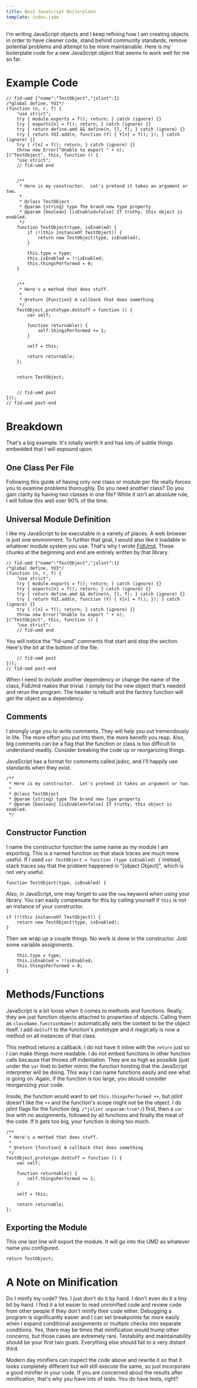 ```yaml
---
title: Best JavaScript Boilerplate
template: index.jade
---
```


I'm writing JavaScript objects and I keep refining how I am creating objects in order to have cleaner code, stand behind community standards, remove potential problems and attempt to be more maintainable.  Here is my boilerplate code for a new JavaScript object that seems to work well for me so far.


Example Code
============

    // fid-umd {"name":"TestObject","jslint":1}
	/*global define, YUI*/
	(function (n, r, f) {
		"use strict";
		try { module.exports = f(); return; } catch (ignore) {}
		try { exports[n] = f(); return; } catch (ignore) {}
		try { return define.amd && define(n, [], f); } catch (ignore) {}
		try { return YUI.add(n, function (Y) { Y[n] = f(); }); } catch (ignore) {}
		try { r[n] = f(); return; } catch (ignore) {}
		throw new Error("Unable to export " + n);
	}("TestObject", this, function () {
		"use strict";
		// fid-umd end


		/**
		 * Here is my constructor.  Let's pretend it takes an argument or two.
		 *
		 * @class TestObject
		 * @param {string} type The brand new type property
		 * @param {boolean} [isEnabled=false] If truthy, this object is enabled.
		 */
		function TestObject(type, isEnabled) {
			if (!(this instanceOf TestObject)) {
				return new TestObject(type, isEnabled);
			}

			this.type = type;
			this.isEnabled = !!isEnabled;
			this.thingsPerformed = 0;
		}


		/**
		 * Here's a method that does stuff.
		 *
		 * @return {Function} A callback that does something
		 */
		TestObject.prototype.doStuff = function () {
			var self;

			function returnable() {
				self.thingsPerformed += 1;
			}

			self = this;

			return returnable;
		};


		return TestObject;
		

		// fid-umd post
	}));
	// fid-umd post-end


Breakdown
=========

That's a big example.  It's totally worth it and has lots of subtle things embedded that I will expound upon.


One Class Per File
------------------

Following this guide of having only one class or module per file really forces you to examine problems thoroughly.  Do you need another class?  Do you gain clarity by having two classes in one file?  While it isn't an absolute rule, I will follow this well over 90% of the time.


Universal Module Definition
---------------------------

I like my JavaScript to be executable in a variety of places.  A web browser is just one environment.  To further that goal, I would also like it loadable in whatever module system you use.  That's why I wrote [FidUmd](https://github.com/fidian/fid-umd).  These chunks at the beginning and end are entirely written by that library.

    // fid-umd {"name":"TestObject","jslint":1}
	/*global define, YUI*/
	(function (n, r, f) {
		"use strict";
		try { module.exports = f(); return; } catch (ignore) {}
		try { exports[n] = f(); return; } catch (ignore) {}
		try { return define.amd && define(n, [], f); } catch (ignore) {}
		try { return YUI.add(n, function (Y) { Y[n] = f(); }); } catch (ignore) {}
		try { r[n] = f(); return; } catch (ignore) {}
		throw new Error("Unable to export " + n);
	}("TestObject", this, function () {
		"use strict";
		// fid-umd end

You will notice the "fid-umd" comments that start and stop the section.  Here's the bit at the bottom of the file.

		// fid-umd post
	}));
	// fid-umd post-end

When I need to include another dependency or change the name of the class, FidUmd makes that trivial.  I simply list the new object that's needed and rerun the program.  The header is rebuilt and the factory function will get the object as a dependency.


Comments
--------

I strongly urge you to write comments.  They will help you out tremendously in life.  The more effort you put into them, the more benefit you reap.  Also, big comments can be a flag that the function or class is too difficult to understand readily.  Consider breaking the code up or reorganizing things.

JavaScript has a format for comments called jsdoc, and I'll happily use standards when they exist.

	/**
	 * Here is my constructor.  Let's pretend it takes an argument or two.
	 *
	 * @class TestObject
	 * @param {string} type The brand new type property
	 * @param {boolean} [isEnabled=false] If truthy, this object is enabled.
	 */


Constructor Function
--------------------

I name the constructor function the same name as my module I am exporting.  This is a named function so that stack traces are much more useful.  If I used `var TestObject = function (type isEnabled) {` instead, stack traces say that the problem happened in "[object Object]", which is not very useful.

	function TestObject(type, isEnabled) {

Also, in JavaScript, one may forget to use the `new` keyword when using your library.  You can easily compensate for this by calling yourself if `this` is not an instance of your constructor.

	if (!(this instanceOf TestObject)) {
		return new TestObject(type, isEnabled);
	}

Then we wrap up a couple things.  No work is done in the constructor.  Just some variable assignments.

		this.type = type;
		this.isEnabled = !!isEnabled;
		this.thingsPerformed = 0;
	}


Methods/Functions
=================

JavaScript is a bit loose when it comes to methods and functions.  Really, they are just function objects attached to properties of objects.  Calling them as `className.functionName()` automatically sets the context to be the object itself.  I add `doStuff` to the function's prototype and it magically is now a method on all instances of that class.

This method returns a callback.  I do not have it inline with the `return` just so I can make things more readable.  I do not embed functions in other function calls because that throws off indentation.  They are as high as possible (just under the `var` line) to better mimic the function hoisting that the JavaScript interpreter will be doing.  This way I can name functions easily and see what is going on.  Again, if the function is too large, you should consider reorganizing your code.

Inside, the function would want to set `this.thingsPerformed ++`, but jslint doesn't like the `++` and the function's scope might not be the object.  I do jslint flags for the function (eg. `/*jslint unparam:true*/`) first, then a `var` line with no assignments, followed by all functions and finally the meat of the code.  If it gets too big, your function is doing too much.

	/**
	 * Here's a method that does stuff.
	 *
	 * @return {function} A callback that does something
	 */
	TestObject.prototype.doStuff = function () {
		var self;

		function returnable() {
			self.thingsPerformed += 1;
		}

		self = this;

		return returnable;
	};


Exporting the Module
--------------------

This one last line will export the module.  It will go into the UMD as whatever name you configured.

    return TestObject;


A Note on Minification
======================

Do I minify my code?  Yes.  I just don't do it by hand.  I don't even do it a tiny bit by hand.  I find it a lot easier to read unminified code and review code from other people if they don't minify their code either.  Debugging a program is significantly easier and I can set breakpoints far more easily when I expand conditional assignments or multiple checks into separate conditions.  Yes, there may be times that minification would trump other concerns, but those cases are extremely rare.  Testability and maintainability should be your first two goals.  Everything else should fall to a very distant third.

Modern day minifiers can inspect the code above and rewrite it so that it looks completely different but will still execute the same, so just incorporate a good minifier in your code.  If you are concerned about the results after minification, that's why you have lots of tests.  You do have tests, right?
